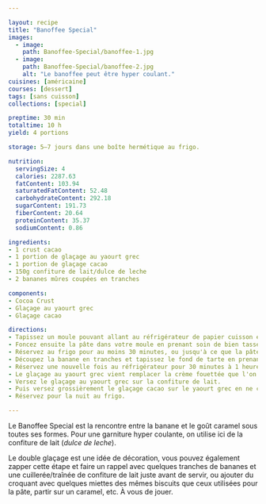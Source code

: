 ```yaml
---

layout: recipe
title: "Banoffee Special"
images:
  - image:
    path: Banoffee-Special/banoffee-1.jpg
  - image:
    path: Banoffee-Special/banoffee-2.jpg
    alt: "Le banoffee peut être hyper coulant."
cuisines: [américaine]
courses: [dessert]
tags: [sans cuisson]
collections: [special]

preptime: 30 min
totaltime: 10 h 
yield: 4 portions

storage: 5–7 jours dans une boîte hermétique au frigo.

nutrition:
  servingSize: 4
  calories: 2287.63
  fatContent: 103.94
  saturatedFatContent: 52.48
  carbohydrateContent: 292.18
  sugarContent: 191.73
  fiberContent: 20.64
  proteinContent: 35.37
  sodiumContent: 0.86

ingredients:
- 1 crust cacao
- 1 portion de glaçage au yaourt grec
- 1 portion de glaçage cacao
- 150g confiture de lait/dulce de leche
- 2 bananes mûres coupées en tranches

components:
- Cocoa Crust
- Glaçage au yaourt grec
- Glaçage cacao

directions:
- Tapissez un moule pouvant allant au réfrigérateur de papier cuisson en minimisant au maximum les plis.
- Foncez ensuite la pâte dans votre moule en prenant soin de bien tasser la base et les bords. Les bords doivent être suffisamment hauts pour accueillir le fourrage et le glaçage.
- Réservez au frigo pour au moins 30 minutes, ou jusqu'à ce que la pâte soit solide au toucher.
- Découpez la banane en tranches et tapissez le fond de tarte en prenant bien soin de napper chaque couche de confiture de lait pour combler les espaces. Pour encore plus de gourmandise vous pouvez caraméliser les tranches de banane à la poêle. 
- Réservez une nouvelle fois au réfrigérateur pour 30 minutes à 1 heure, où jusqu'à ce que la confiture de lait ait suffisamment épaissi.
- Le glaçage au yaourt grec vient remplacer la crème fouettée que l'on retrouve en général dans la recette des Banoffee Pies. Ça évite la prise de tête de la montée en chantilly, d'autant plus avec une si petite quantité. 
- Versez le glaçage au yaourt grec sur la confiture de lait.
- Puis versez grossièrement le glaçage cacao sur le yaourt grec en ne cherchant pas à le recouvrir en entier puis, à l'aide d'une pointe, tracez des traits en travers de cette couche pour créer une décoration. 
- Réservez pour la nuit au frigo.

---
```


Le Banoffee Special est la rencontre entre la banane et le goût caramel sous toutes ses formes. Pour une garniture hyper coulante, on utilise ici de la confiture de lait (<i lang="es">dulce de leche</i>).

Le double glaçage est une idée de décoration, vous pouvez également zapper cette étape et faire un rappel avec quelques tranches de bananes et une cuillerée/traînée de confiture de lait juste avant de servir, ou ajouter du croquant avec quelques miettes des mêmes biscuits que ceux utilisées pour la pâte, partir sur un caramel, etc. À vous de jouer.